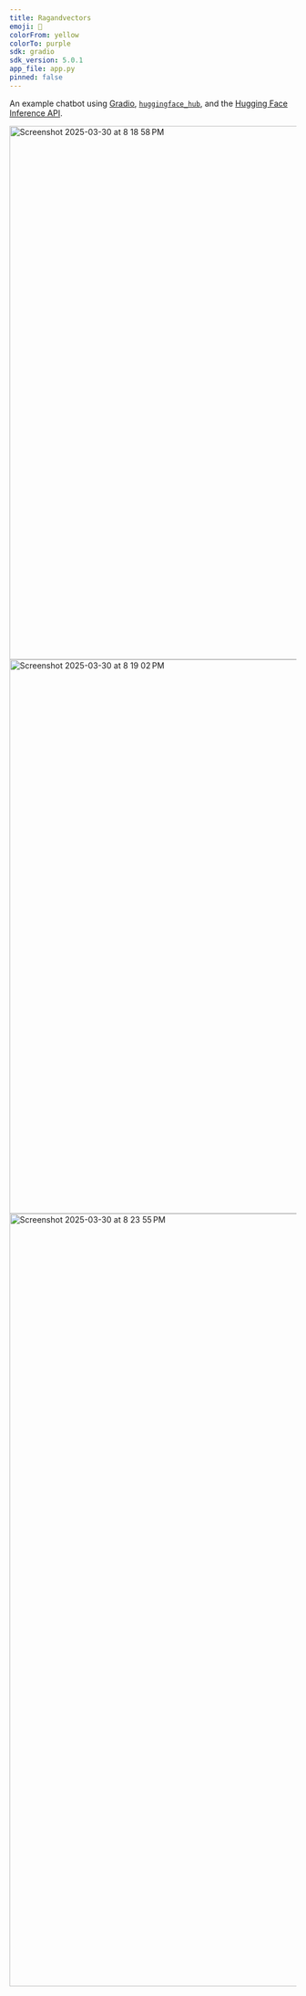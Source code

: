 ```yaml
---
title: Ragandvectors
emoji: 💬
colorFrom: yellow
colorTo: purple
sdk: gradio
sdk_version: 5.0.1
app_file: app.py
pinned: false
---
```


An example chatbot using [Gradio](https://gradio.app), [`huggingface_hub`](https://huggingface.co/docs/huggingface_hub/v0.22.2/en/index), and the [Hugging Face Inference API](https://huggingface.co/docs/api-inference/index).

<img width="935" alt="Screenshot 2025-03-30 at 8 18 58 PM" src="https://github.com/user-attachments/assets/5e82bb2c-2803-42a9-b14f-19424aa55e5e" />

<img width="971" alt="Screenshot 2025-03-30 at 8 19 02 PM" src="https://github.com/user-attachments/assets/bc46af48-a62b-4df8-9edf-5152a1d4b0e4" />

<img width="1354" alt="Screenshot 2025-03-30 at 8 23 55 PM" src="https://github.com/user-attachments/assets/8c0dc09f-c792-4826-8fd2-6d1b92bc6fd8" />


